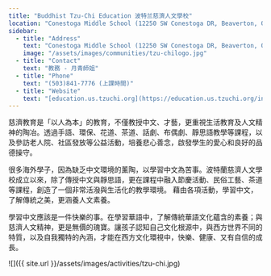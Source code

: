 ```yaml
---
title: "Buddhist Tzu-Chi Education 波特兰慈濟人文學校"
location: "Conestoga Middle School (12250 SW Conestoga DR, Beaverton, OR 97008 )"
sidebar:
  - title: "Address"
    text: "Conestoga Middle School (12250 SW Conestoga DR, Beaverton, OR 97008 )"
    image: "/assets/images/communities/tzu-chilogo.jpg"
  - title: "Contact"
    text: "教務 - 月青師姐"
  - title: "Phone"
    text: "(503)841-7776 (上課時間)"
  - title: "Website"
    text: "[education.us.tzuchi.org](https://education.us.tzuchi.org/index.php/tca-orportland/contact-us-tca-orpl-tw)"
---
```


慈濟教育是「以人為本」的教育，不僅教授中文、才藝，更重視生活教育及人文精神的陶冶。透過手語、環保、花道、茶道、話劇、布偶劇、靜思語教學等課程，以及參訪老人院、社區發放等公益活動，培養悲心善念，啟發學生的愛心和良好的品德操守。

很多海外學子，因為缺乏中文環境的薰陶，以學習中文為苦事。波特蘭慈濟人文學校成立以來，除了傳授中文與靜思語，更在課程中融入節慶活動、民俗工藝、茶道等課程，創造了一個非常活潑與生活化的教學環境。  藉由各項活動，學習中文，了解傳統之美，更涵養人文素養。

學習中文應該是一件快樂的事。在學習華語中，了解傳統華語文化蘊含的素養；與慈濟人文精神，更是無價的瑰寶。讓孩子認知自己文化根源中，與西方世界不同的特質，以及自我獨特的內涵，才能在西方文化環視中，快樂、健康、又有自信的成長。

![]({{ site.url }}/assets/images/activities/tzu-chi.jpg)
